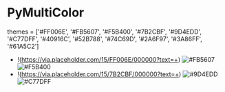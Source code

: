 # PyMultiColor
themes = ['#FF006E', '#FB5607', '#F5B400', '#7B2CBF', '#9D4EDD', '#C77DFF',
          '#40916C', '#52B788', '#74C69D', '#2A6F97', '#3A86FF', '#61A5C2']
          
- !(https://via.placeholder.com/15/FF006E/000000?text=+) ![#FB5607](https://via.placeholder.com/15/FB5607/000000?text=+) ![#F5B400](https://via.placeholder.com/15/F5B400/000000?text=+)
- !(https://via.placeholder.com/15/7B2CBF/000000?text=+) ![#9D4EDD](https://via.placeholder.com/15/9D4EDD/000000?text=+) ![#C77DFF](https://via.placeholder.com/15/C77DFF/000000?text=+)
